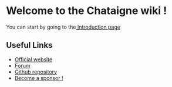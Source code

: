 # Welcome to the Chataigne wiki !

You can start by going to the[ Introduction page](getting-started-1/getting-started.md)

## Useful Links

* [Official website](http://benjamin.kuperberg.fr/chataigne)
* [Forum](http://benjamin.kuperberg.fr/chataigne/forum)
* [Github repository](http://github.com/benkuper/chataigne)
* [Become a sponsor !](https://github.com/sponsors/benkuper)

